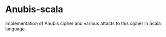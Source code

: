 # Anubis-scala
Implementation of Anubis cipher and various attacts to this cipher in Scala language.
